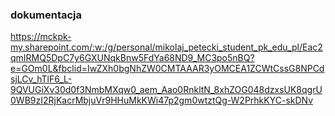 ### dokumentacja
https://mckpk-my.sharepoint.com/:w:/g/personal/mikolaj_petecki_student_pk_edu_pl/Eac2qmIRMQ5DpC7y6GXUNqkBnw5FdYa68ND9_MC3po5nBQ?e=GOm0L&fbclid=IwZXh0bgNhZW0CMTAAAR3yOMCEA1ZCWtCssG8NPCdsjLCv_hTlF6_L-9QVUGiXv30d0f3NmbMXqw0_aem_Aao0RnkltN_8xhZOG048dzxsUK8qgrU0WB9zI2RjKacrMbjuVr9HHuMkKWi47p2gm0wtztQg-W2PrhkKYC-skDNv

